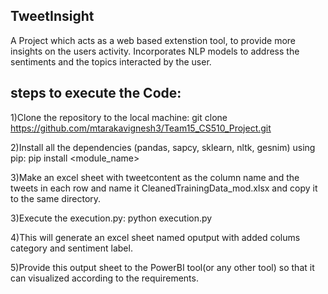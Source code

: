 ## TweetInsight

A Project which acts as a web based extenstion tool, to provide more insights on the users activity. Incorporates NLP models to address the sentiments and the topics interacted by the user.
## steps to execute the Code:

1)Clone the repository to the local machine:
git clone https://github.com/mtarakavignesh3/Team15_CS510_Project.git

2)Install all the dependencies (pandas, sapcy, sklearn, nltk, gesnim) using pip:
pip install <module_name>

3)Make an excel sheet with tweetcontent as the column name and the tweets in each row and name it CleanedTrainingData_mod.xlsx and copy it to the same directory.

3)Execute the execution.py:
python execution.py

4)This will generate an excel sheet named oputput with added colums category and sentiment label.

5)Provide this output sheet to the PowerBI tool(or any other tool) so that it can visualized according to the requirements.
